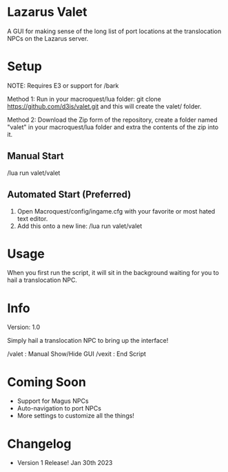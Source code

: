 # Lazarus Valet

A GUI for making sense of the long list of port locations at the translocation NPCs on the Lazarus server.

# Setup

NOTE: Requires E3 or support for /bark

Method 1: Run in your macroquest/lua folder: git clone https://github.com/d3is/valet.git and this will create the valet/ folder.

Method 2: Download the Zip form of the repository, create a folder named "valet" in your macroquest/lua folder and extra the contents of the zip into it.

## Manual Start

/lua run valet/valet

## Automated Start (Preferred)

1. Open Macroquest/config/ingame.cfg with your favorite or most hated text editor.
2. Add this onto a new line:
   /lua run valet/valet

# Usage

When you first run the script, it will sit in the background waiting for you to hail a translocation NPC.

# Info

Version: 1.0

Simply hail a translocation NPC to bring up the interface!

/valet : Manual Show/Hide GUI
/vexit : End Script


# Coming Soon

- Support for Magus NPCs
- Auto-navigation to port NPCs
- More settings to customize all the things!

# Changelog

- Version 1 Release! Jan 30th 2023	
